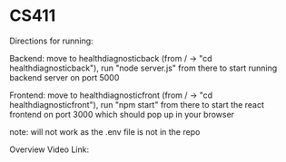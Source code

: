 # CS411
Directions for running:

Backend: move to healthdiagnosticback (from / -> "cd healthdiagnosticback"), run "node server.js" from there to start running backend server on port 5000

Frontend: move to healthdiagnosticfront (from / -> "cd healthdiagnosticfront"), run "npm start" from there to start the react frontend on port 3000 which should pop up in your browser

note: will not work as the .env file is not in the repo

Overview Video Link:
